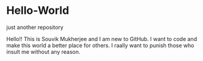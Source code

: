 # Hello-World
just another repository

Hello!! This is Souvik Mukherjee and I am new to GitHub.
I want to code and make this world a better place for others. I raally want to punish those who insult me without any reason.
